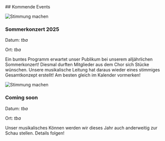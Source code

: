<div markdown="1" class="upcoming-events grid">
<div markdown="1" class="cell cell--12">
## Kommende Events
</div>

<div markdown="1" class="cell cell--12 cell--lg-6">

![Stimmung machen](assets/images/upcoming-events.avif)

### Sommerkonzert 2025

Datum: *tba*

Ort: *tba*

Ein buntes Programm erwartet unser Publikum bei unserem alljährlichen Sommerkonzert! Diesmal durften Mitglieder aus dem Chor sich Stücke wünschen. Unsere musikalische Leitung hat daraus wieder eines stimmiges Gesamtkonzept erstellt! Am besten gleich im Kalender vormerken!

</div>

<div markdown="1" class="cell cell--12 cell--lg-6">



![Stimmung machen](assets/images/upcoming-events-2.avif)

### Coming soon
Datum: *tba*

Ort: *tba*

Unser musikalisches Können werden wir dieses Jahr auch anderweitig zur Schau stellen. Details folgen!

</div>
</div>
